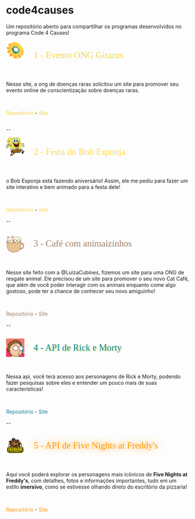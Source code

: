 # code4causes
Um repositório aberto para compartilhar os programas desenvolvidos no programa Code 4 Causes!

<div style="display:flex; flex-direction:column; justify-items:left;">


<!-- 1. Evento do evento da ONG Girarus -->
<div style="display:flex; align-itens:center; justify-content:center; width:100%; justify-content:left;">

<img src="1 - eventoOngGirarus/assets/imagens/icon.png" alt="Logo da ONG" width="50" height="50"/>

<p style="font-size:25px; font-family:Montserrat, Sans Serif; color:#f6d54a; margin-left:25px;">1 - Evento ONG Girarus</p>

</div>

<br>

Nesse site, a ong de doenças raras solicitou um site para promover seu evento online de conscientização sobre doenças raras.

<br>

<a src="https://github.com/danirsena/code4causes/tree/main/1%20-%20eventoOngGirarus" style="color:#f6d54a;" target="_blank">Repositório</a> -
<a src="" style="color:#f6d54a;" target="_blank">Site</a>

--

</div>

<!-- 2. festa do Bob esponja -->
<div style="display:flex; align-itens:center; justify-content:center; justify-content:left;">

<img src="2 - festaBobEsponja/assets/media/imagens/bobs.png" alt="Logo da ONG" width="50" height="50"/>

<p style="font-size:25px; font-family:Montserrat, Sans Serif; color:#FFD94D; margin-left:25px;">2 - Festa do Bob Esponja</p>

</div>

<br>

o Bob Esponja está fazendo aniversário! Assim, ele me pediu para fazer um site interativo e bem animado para a festa dele!

<br>

<a src="https://github.com/danirsena/code4causes/tree/main/2%20-%20festaBobEsponja" style="color:#FFD94D;" target="_blank">Repositório</a> -
<a src="" style="color:#FFD94D;" target="_blank">Site</a>

--

<!-- 3. Evento do Cat café -->
<div style="display:flex; align-items:center; justify-content:left;">

<img src="3 - cafeComAnimaizinhos/imagens/caozinho_gatinho.png" alt="Logo da ONG" width="50" height="50"/>

<p style="font-size:25px; font-family:Montserrat, Sans Serif; color:#A07f68; margin-left:25px;">3 - Café com animaizinhos</p>

</div>

<br>

Nesse site feito com a @LuizaCubines, fizemos um site para uma ONG de resgate animal. Ele precisou de um site para promover o seu novo Cat Café, que além de você poder interagir com os animais enquanto come algo gostoso, pode ter a chance de conhecer seu novo amiguinho!

<br>

<a src="https://github.com/danirsena/code4causes/tree/main/3%20-%20cafeComAnimaizinhos" style="color:#A07f68;" target="_blank">Repositório</a> -
<a src="" style="color:#A07f68;" target="_blank">Site</a>
</div>

--

<!-- 4. API De Rick e Morty -->
<div style="display:flex; align-items:center; justify-content:left;">

<img src="4 - rickEMorty/imagens/rick_e_morty.jpeg" alt="Logo da ONG" width="50" height="50"/>

<p style="font-size:25px; font-family:Montserrat, Sans Serif; color:#15839C; margin-left:25px; text-shadow: 2px 2px 4px #BAE46D;">4 - API de Rick e Morty</p>

</div>

<br>

Nessa api, você terá acesso aos personagens de Rick e Morty, podendo fazer pesquisas sobre eles e entender um pouco mais de suas características!

<br>

<a src="https://github.com/danirsena/code4causes/tree/main/4%20-%20rickEMorty" style="color:#15839C;" target="_blank">Repositório</a> -
<a src="https://danirsena.github.io/code4causes/4%20-%20rickEMorty/index.html" style="color:#15839C;" target="_blank">Site</a>
</div>

--

<!-- 5. API de FNaF -->
<div style="display:flex; align-items:center; justify-content:left;">

<img src="5 - fnafAPI/assets/imgs/fazbear.png" alt="Logo da ONG" width="50" height="50"/>

<p style="font-size:25px; font-family:Montserrat, Sans Serif; color:#ff9800; margin-left:25px; text-shadow: 0 0 20px #ff9800">5 - API de Five Nights at Freddy's</p>

</div>

<br>

Aqui você poderá explorar os personagens mais icônicos de **Five Nights at Freddy's**, com detalhes, fotos e informações importantes, tudo em um estilo **imersivo**, como se estivesse olhando direto do escritório da pizzaria!

<br>

<a src="https://github.com/danirsena/code4causes/tree/main/5%20-%20fnafAPI" style="color:#ff9800;" target="_blank">Repositório</a> -
<a src="https://danirsena.github.io/code4causes/5%20-%20fnafAPI/index.html" style="color:#ff9800;" target="_blank">Site</a>
</div>